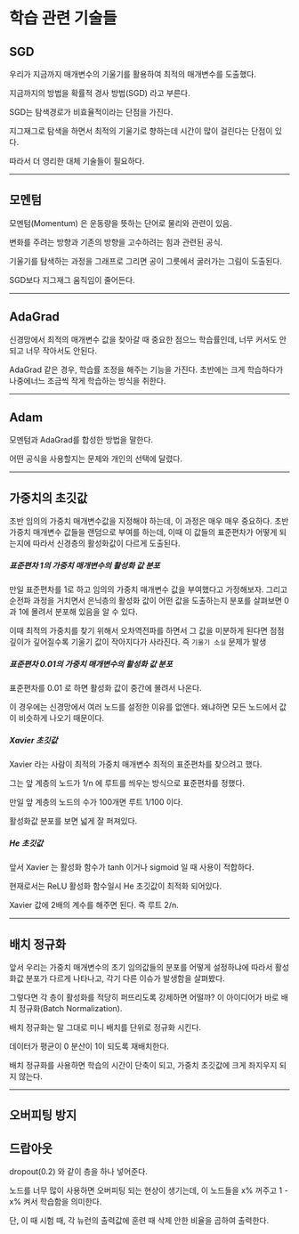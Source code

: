 # 학습 관련 기술들



## SGD



우리가 지금까지 매개변수의 기울기를 활용하여 최적의 매개변수를 도출했다.

지금까지의 방법을 확률적 경사 방법(SGD) 라고 부른다.



SGD는 탐색경로가 비효율적이라는 단점을 가진다.

지그재그로 탐색을 하면서 최적의 기울기로 향하는데 시간이 많이 걸린다는 단점이 있다.



따라서 더 영리한 대체 기술들이 필요하다.



<HR>

## 모멘텀



모멘텀(Momentum) 은 운동량을 뜻하는 단어로 물리와 관련이 있음.

변화를 주려는 방향과 기존의 방향을 고수하려는 힘과 관련된 공식.

기울기를 탐색하는 과정을 그래프로 그리면 공이 그릇에서 굴러가는 그림이 도출된다.



SGD보다 지그재그 움직임이 줄어든다.



<HR>

## AdaGrad



신경망에서 최적의 매개변수 값을 찾아갈 때 중요한 점으느 학습률인데, 너무 커서도 안되고 너무 작아서도 안된다.

AdaGrad 같은 경우, 학습률 조정을 해주는 기능을 가진다. 초반에는 크게 학습하다가 나중에너느 조금씩 작게 학습하는 방식을 취한다.



<hr>

## Adam



모멘텀과 AdaGrad를 합성한 방법을 말한다.





어떤 공식을 사용할지는 문제와 개인의 선택에 달렸다.



<hr>

## 가중치의 초깃값



초반 임의의 가중치 매개변수값을 지정해야 하는데, 이 과정은 매우 매우 중요하다. 초반 가중치 매개변수 값들을 랜덤으로 부여를 하는데, 이때 이 값들의 표준편차가 어떻게 되는지에 따라서 신경층의 활성화값이 다르게 도출된다.



##### 표준편차 1의 가중치 매개변수의 활성화 값 분포



만일 표준편차를 1로 하고 임의의 가중치 매개변수 값을 부여했다고 가정해보자. 그리고 순전파 과정을 거치면서 은닉층의 활성화 값이 어떤 값을 도출하는지 분포를 살펴보면 0과 1에 몰려서 분포해 있음을 알 수 있다.

이때 최적의 가중치를 찾기 위해서 오차역전파를 하면서 그 값을 미분하게 된다면 점점 깊이가 깊어질수록 기울기 값이 작아지다가 사라진다. 즉 `기울기 소실` 문제가 발생



##### 표준편차 0.01의 가중치 매개변수의 활성화 값 분포



표준편차를 0.01 로 하면 활성화 값이 중간에 몰려서 나온다.

이 경우에는 신경망에서 여러 노드를 설정한 이유를 없앤다. 왜냐하면 모든 노드에서 값이 비슷하게 나오기 때문이다.



##### Xavier 초깃값



Xavier 라는 사람이 최적의 가중치 매개변수 최적의 표준편차를 찾으려고 했다.

그는 앞 계층의 노드가 1/n 에 루트를 씌우는 방식으로 표준편차를 정했다.

만일 앞 계층의 노드의 수가 100개면 루트 1/100 이다.



활성화값 분포를 보면 넓게 잘 퍼져있다.



##### He 초깃값



앞서 Xavier 는 활성화 함수가 tanh 이거나 sigmoid 일 때 사용이 적합하다.

현재로서는 ReLU 활성화 함수일시 He 초깃값이 최적화 되어있다.



Xavier 값에 2배의 계수를 해주면 된다. 즉 루트 2/n.



<hr>

## 배치 정규화



앞서 우리는 가중치 매개변수의 초기 임의값들의 분포를 어떻게 설정하냐에  따라서 활성화값 분포가 다르게 나타나고, 각기 다른 이슈가 발생함을 살펴봤다.



그렇다면 각 층이 활성화를 적당히 퍼뜨리도록 강제하면 어떨까? 이 아이디어가 바로 배치 정규화(Batch Normalization).



배치 정규화는 말 그대로 미니 배치를 단위로 정규화 시킨다.

데이터가 평균이 0 분산이 1이 되도록 재배치한다.



배치 정규화를 사용하면 학습의 시간이 단축이 되고, 가중치 초깃값에 크게 좌지우지 되지 않는다.





<hr>

## 오버피팅 방지



## 드랍아웃



dropout(0.2) 와 같이 층을 하나 넣어준다.

노드를 너무 많이 사용하면 오버피팅 되는 현상이 생기는데, 이 노드들을 x% 꺼주고 1 - x% 켜서 학습함을 의미한다.

단, 이 때 시험 때, 각 뉴런의 출력값에 훈련 때 삭제 안한 비율을 곱하여 출력한다.











